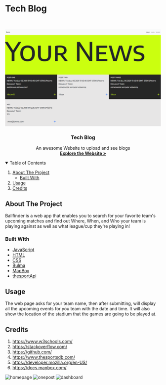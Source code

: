 # Tech Blog

<!-- PROJECT LOGO -->
<br />
<p align="center">
  <a href="https://ayadalshaikhli.github.io/apiproject/">
    <img src="/public/img/main-page.png" alt="screenshot" >
  </a>

  <h3 align="center">Tech Blog</h3>

  <p align="center">
    An awesome Website to upload and see blogs
    <br />
    <a href="https://ayadalshaikhli.github.io/apiproject/"><strong>Explore the Website »</strong></a>
    <br />
  </p>
</p>

<!-- TABLE OF CONTENTS -->
<details open="open">
  <summary>Table of Contents</summary>
  <ol>
    <li>
      <a href="#about-the-project">About The Project</a>
      <ul>
        <li><a href="#built-with">Built With</a></li>
      </ul>
    </li>
    <li><a href="#usage">Usage</a></li>
    <li><a href="#usage">Credits</a></li>
  </ol>
</details>

<!-- ABOUT THE PROJECT -->

## About The Project

Ballfinder is a web app that enables you to search for your favorite team's upcoming matches and find out Where, When, and Who your team is playing against as well as what league/cup they're playing in!

### Built With

- [JavaScript](https://www.javascript.com/)
- [HTML](https://html.com/)
- [CSS](https://www.google.com/)
- [Bulma](https://bulma.io/)
- [MapBox](https://www.mapbox.com/)
- [thesportApi](https://www.thesportsdb.com/)

## Usage

The web page asks for your team name, then after submitting, will display all the upcoming events for you team with the date and time. It will also show the location of the stadium that the games are going to be played at.

## Credits

1. https://www.w3schools.com/
2. https://stackoverflow.com/
3. https://github.com/
4. https://www.thesportsdb.com/
5. https://developer.mozilla.org/en-US/
6. https://docs.mapbox.com/

![homepage](public/img/homepage.png)
![onepost](public/img/loggedin.png)
![dashboard](public/img/onepost.png)
